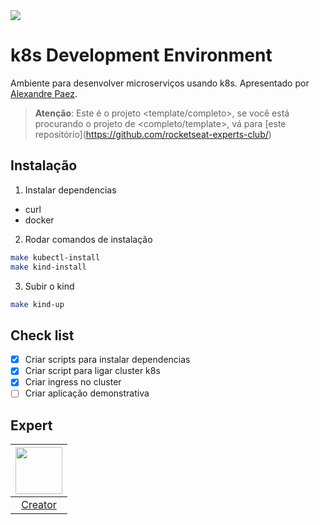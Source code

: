 <img src="https://storage.googleapis.com/golden-wind/experts-club/capa-github.svg" />

# k8s Development Environment

Ambiente para desenvolver microserviços usando k8s. Apresentado por [Alexandre Paez][1].

> __Atenção__: Este é o projeto <template/completo>, se você está procurando o projeto de <completo/template>, vá para [este repositório](https://github.com/rocketseat-experts-club/<seu projeto aqui>)

## Instalação

1. Instalar dependencias
- curl
- docker

2. Rodar comandos de instalação
```bash
make kubectl-install
make kind-install
```
3. Subir o kind
```bash
make kind-up
```

## Check list

- [x] Criar scripts para instalar dependencias
- [x] Criar script para ligar cluster k8s
- [x] Criar ingress no cluster
- [ ] Criar aplicação demonstrativa

## Expert

| [<img src="https://github.com/alepaez.png" width="75px;"/>][1] |
| :-: |
|[Creator][1]|


[1]: https://twitch.tv/alezonez
